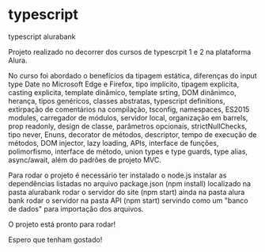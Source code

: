 # typescript
typescript alurabank


  Projeto realizado no decorrer dos cursos de typescrpit 1 e 2 na plataforma Alura.
  
  No curso foi abordado o benefícios da tipagem estática, diferenças do input type Date no Microsoft Edge e Firefox, tipo implícito, tipagem explicita, casting explicita, template dinâmico, template srting, DOM dinânimco, herança, tipos genéricos, classes abstratas, typescript definitions, extirpação de comentários na compilação, tsconfig, namespaces, ES2015 modules, carregador de módulos, servidor local, organização em barrels, prop readonly, design de classe, parâmetros opcionais, strictNullChecks, tipo never, Enuns, decorator de métodos, descriptor, tempo de execução de métodos, DOM injector, lazy loading, APIs, interface de funções, polimorfismo, interface de método, union types e type guards, type alias, async/await, além do padrões de projeto MVC.
  
  Para rodar o projeto é necessário ter instalado o node.js
  instalar as dependências listadas no arquivo package.json (npm install) localizado na pasta alurabank
  rodar o servidor do site (npm start) ainda na pasta alura bank
  rodar o servidor na pasta API (npm start) servindo como um "banco de dados" para importação dos arquivos.
  
  O projeto está pronto para rodar!
  
  Espero que tenham gostado!
